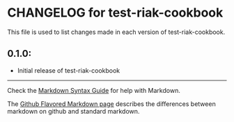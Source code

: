 # CHANGELOG for test-riak-cookbook

This file is used to list changes made in each version of test-riak-cookbook.

## 0.1.0:

* Initial release of test-riak-cookbook

- - - 
Check the [Markdown Syntax Guide](http://daringfireball.net/projects/markdown/syntax) for help with Markdown.

The [Github Flavored Markdown page](http://github.github.com/github-flavored-markdown/) describes the differences between markdown on github and standard markdown.
